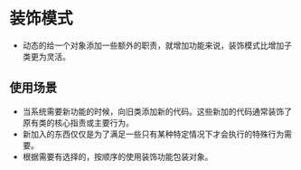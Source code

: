 # 装饰模式

- 动态的给一个对象添加一些额外的职责，就增加功能来说，装饰模式比增加子类更为灵活。

## 使用场景

- 当系统需要新功能的时候，向旧类添加新的代码。这些新加的代码通常装饰了原有类的核心指责或主要行为。
- 新加入的东西仅仅是为了满足一些只有某种特定情况下才会执行的特殊行为需要。
- 根据需要有选择的，按顺序的使用装饰功能包装对象。